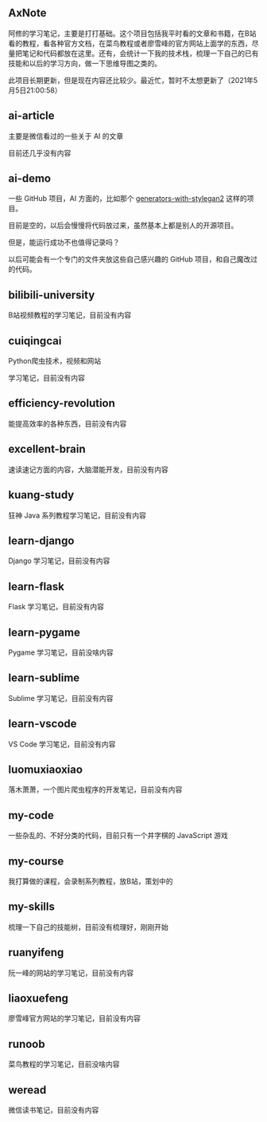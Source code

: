## AxNote
阿修的学习笔记，主要是打打基础。这个项目包括我平时看的文章和书籍，在B站看的教程，看各种官方文档，在菜鸟教程或者廖雪峰的官方网站上面学的东西，尽量把笔记和代码都放在这里。还有，会统计一下我的技术栈，梳理一下自己的已有技能和以后的学习方向，做一下思维导图之类的。

此项目长期更新，但是现在内容还比较少。最近忙，暂时不太想更新了（2021年5月5日21:00:58）



## ai-article

主要是微信看过的一些关于 AI 的文章

目前还几乎没有内容



## ai-demo

一些 GitHub 项目，AI 方面的，比如那个 [generators-with-stylegan2](https://github.com/a312863063/generators-with-stylegan2) 这样的项目。

目前是空的，以后会慢慢将代码放过来，虽然基本上都是别人的开源项目。

但是，能运行成功不也值得记录吗？

以后可能会有一个专门的文件夹放这些自己感兴趣的 GitHub 项目，和自己魔改过的代码。



## bilibili-university

B站视频教程的学习笔记，目前没有内容



## cuiqingcai

Python爬虫技术，视频和网站

学习笔记，目前没有内容



## efficiency-revolution

能提高效率的各种东西，目前没有内容



## excellent-brain

速读速记方面的内容，大脑潜能开发，目前没有内容



## kuang-study

狂神 Java 系列教程学习笔记，目前没有内容



## learn-django

Django 学习笔记，目前没有内容



## learn-flask

Flask 学习笔记，目前没有内容



## learn-pygame

Pygame 学习笔记，目前没啥内容



## learn-sublime

Sublime 学习笔记，目前没有内容



## learn-vscode

VS Code 学习笔记，目前没有内容



## luomuxiaoxiao

落木萧萧，一个图片爬虫程序的开发笔记，目前没有内容



## my-code

一些杂乱的、不好分类的代码，目前只有一个井字棋的 JavaScript 游戏



## my-course

我打算做的课程，会录制系列教程，放B站，策划中的



## my-skills

梳理一下自己的技能树，目前没有梳理好，刚刚开始



## ruanyifeng

阮一峰的网站的学习笔记，目前没有内容



## liaoxuefeng

廖雪峰官方网站的学习笔记，目前没有内容



## runoob

菜鸟教程的学习笔记，目前没啥内容



## weread

微信读书笔记，目前没有内容



